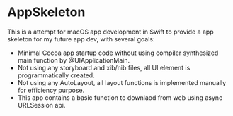 # AppSkeleton

This is a attempt for macOS app development in Swift to provide a app skeleton for my future app dev, with several goals:

* Minimal Cocoa app startup code without using compiler synthesized main function by @UIApplicationMain.
* Not using any storyboard and xib/nib files, all UI element is programmatically created.
* Not using any AutoLayout, all layout functions is implemented manually for efficiency purpose.
* This app contains a basic function to downlaod from web using async URLSession api.

